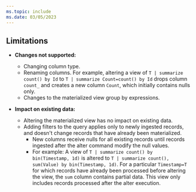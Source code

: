 ```yaml
---
ms.topic: include
ms.date: 03/05/2023
---
```


## Limitations

* **Changes not supported:**
  * Changing column type.
  * Renaming columns. For example, altering a view of `T | summarize count() by Id` to `T | summarize Count=count() by Id` drops column `count_` and creates a new column `Count`, which initially contains nulls only.
  * Changes to the materialized view group by expressions.

* **Impact on existing data:**
  * Altering the materialized view has no impact on existing data.
  * Adding filters to the query applies only to newly ingested records, and doesn't change records that have already been materialized. 
    * New columns receive nulls for all existing records until records ingested after the alter command modify the null values.
    * For example: A view of `T | summarize count() by bin(Timestamp, 1d)` is altered to `T | summarize count(), sum(Value) by bin(Timestamp, 1d)`. For a particular `Timestamp=T` for which records have already been processed before altering the view, the `sum` column contains partial data. This view only includes records processed after the alter execution.

